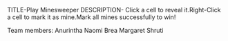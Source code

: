 TITLE-Play Minesweeper
DESCRIPTION- Click a cell to reveal it.Right-Click a cell to mark it as mine.Mark all mines successfully to win!

Team members: Anurintha 
Naomi Brea
Margaret Shruti 
